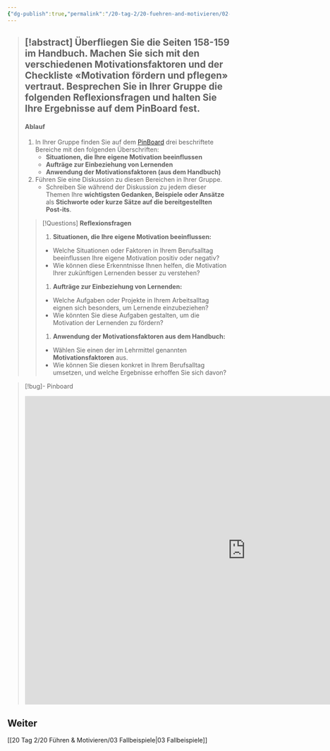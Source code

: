 ```yaml
---
{"dg-publish":true,"permalink":"/20-tag-2/20-fuehren-and-motivieren/02-motivationsfaktoren/"}
---
```


>[!abstract] **Überfliegen** Sie die **Seiten 158-159 im Handbuch**. Machen Sie sich mit den verschiedenen **Motivationsfaktoren** und der **Checkliste** «**Motivation fördern und pflegen**» vertraut.
>**Besprechen Sie in Ihrer Gruppe die folgenden Reflexionsfragen und halten Sie Ihre Ergebnisse auf dem PinBoard fest.**
>---
>#### Ablauf
>1. In Ihrer Gruppe finden Sie auf dem [PinBoard](https://tools.fobizz.com/pinboard/public_boards/530e8cc1-726c-4fa6-b1bb-bf391d92d6a6?token=42c5473400fbb12e2aefc7570bb9d9ea) drei beschriftete Bereiche mit den folgenden Überschriften:
>     - **Situationen, die Ihre eigene Motivation beeinflussen**
>     - **Aufträge zur Einbeziehung von Lernenden**
>     - **Anwendung der Motivationsfaktoren (aus dem Handbuch)**
>2. Führen Sie eine Diskussion zu diesen Bereichen in Ihrer Gruppe.
>     - Schreiben Sie während der Diskussion zu jedem dieser Themen Ihre **wichtigsten Gedanken, Beispiele oder Ansätze** als **Stichworte oder kurze Sätze auf die bereitgestellten Post-its**.
>
>>[!Questions] **Reflexionsfragen**
>> 
>> 1. **Situationen, die Ihre eigene Motivation beeinflussen:**
>>	- Welche Situationen oder Faktoren in Ihrem Berufsalltag beeinflussen Ihre eigene Motivation positiv oder negativ? 
>>	- Wie können diese Erkenntnisse Ihnen helfen, die Motivation Ihrer zukünftigen Lernenden besser zu verstehen?
>> 1. **Aufträge zur Einbeziehung von Lernenden:**
>>	- Welche Aufgaben oder Projekte in Ihrem Arbeitsalltag eignen sich besonders, um Lernende einzubeziehen? 
>>	- Wie könnten Sie diese Aufgaben gestalten, um die Motivation der Lernenden zu fördern?
>>1. **Anwendung der Motivationsfaktoren aus dem Handbuch:**
>>	- Wählen Sie einen der im Lehrmittel genannten **Motivationsfaktoren** aus. 
>>	- Wie können Sie diesen konkret in Ihrem Berufsalltag umsetzen, und welche Ergebnisse erhoffen Sie sich davon?

>[!bug]- Pinboard
><iframe src="https://tools.fobizz.com/pinboard/public_boards/530e8cc1-726c-4fa6-b1bb-bf391d92d6a6?token=42c5473400fbb12e2aefc7570bb9d9ea" style="border:0px #ffffff none;" name="myiFrame" scrolling="no" frameborder="1" marginheight="0px" marginwidth="0px" height="700px" width="1000px" allowfullscreen></iframe>
## Weiter
[[20 Tag 2/20 Führen & Motivieren/03 Fallbeispiele\|03 Fallbeispiele]]